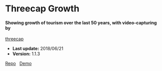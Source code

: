 # Threecap Growth

####  Showing growth of tourism over the last 50 years, with video-capturing by
[threecap](https://github.com/jbaicoianu/threecap)

+ __Last update:__  2018/06/21
+ __Version:__      1.1.3

[Repo](https://github.com/richplastow/threecap-growth) &nbsp;
[Demo](http://richplastow.com/threecap-growth/)  
